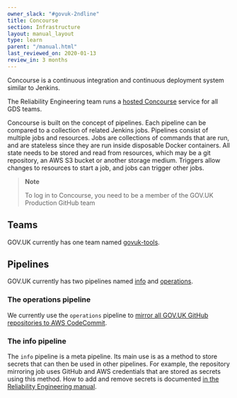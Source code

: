 ```yaml
---
owner_slack: "#govuk-2ndline"
title: Concourse
section: Infrastructure
layout: manual_layout
type: learn
parent: "/manual.html"
last_reviewed_on: 2020-01-13
review_in: 3 months
---
```


Concourse is a continuous integration and continuous deployment system similar to Jenkins.

The Reliability Engineering team runs a [hosted Concourse](https://cd.gds-reliability.engineering/) service for all GDS teams.

Concourse is built on the concept of pipelines. Each pipeline can be compared to a collection of related Jenkins jobs. Pipelines consist of multiple jobs and resources. Jobs are collections of commands that are run, and are stateless since they are run inside disposable Docker containers. All state needs to be stored and read from resources, which may be a git repository, an AWS S3 bucket or another storage medium. Triggers allow changes to resources to start a job, and jobs can trigger other jobs.

> **Note**
>
> To log in to Concourse, you need to be a member of the GOV.UK Production GitHub team

## Teams

GOV.UK currently has one team named [govuk-tools](https://cd.gds-reliability.engineering/teams/govuk-tools).

## Pipelines

GOV.UK currently has two pipelines named [info](https://cd.gds-reliability.engineering/teams/govuk-tools/pipelines/info) and [operations](https://cd.gds-reliability.engineering/teams/govuk-tools/pipelines/operations).

### The operations pipeline

We currently use the `operations` pipeline to [mirror all GOV.UK GitHub repositories to AWS CodeCommit](repository-mirroring.html).

### The info pipeline

The `info` pipeline is a meta pipeline. Its main use is as a method to store secrets that can then be used in other pipelines. For example, the repository mirroring job uses GitHub and AWS credentials that are stored as secrets using this method. How to add and remove secrets is documented [in the Reliability Engineering manual](https://reliability-engineering.cloudapps.digital/continuous-deployment.html#secrets).
